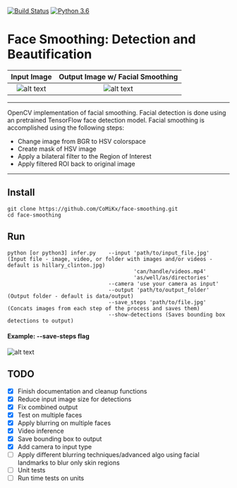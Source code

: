 [![Build Status](https://travis-ci.com/5starkarma/face-smoothing.svg?branch=main)](https://travis-ci.com/5starkarma/face-smoothing) [![Python 3.6](https://img.shields.io/badge/python-3.6-blue.svg)](https://www.python.org/downloads/release/python-360/)


# Face Smoothing: Detection and Beautification

Input Image             |  Output Image w/ Facial Smoothing
:-------------------------:|:-------------------------:
![alt text](https://github.com/CoMiKx/face-smoothing/blob/main/data/images/hillary_clinton.jpg?raw=true "Input image")  |  ![alt text](https://github.com/CoMiKx/face-smoothing/blob/main/data/output/output_0.jpg?raw=true "Output image")
---
OpenCV implementation of facial smoothing. Facial detection is done using an pretrained TensorFlow face detection model. Facial smoothing is accomplished using the following steps:

- Change image from BGR to HSV colorspace
- Create mask of HSV image
- Apply a bilateral filter to the Region of Interest
- Apply filtered ROI back to original image

---

## Install
```
git clone https://github.com/CoMiKx/face-smoothing.git
cd face-smoothing
```
## Run
```
python [or python3] infer.py    --input 'path/to/input_file.jpg' (Input file - image, video, or folder with images and/or videos - default is hillary_clinton.jpg)
                                        'can/handle/videos.mp4'
                                        'as/well/as/directories'
                                --camera 'use your camera as input'
                                --output 'path/to/output_folder' (Output folder - default is data/output)
                                --save_steps 'path/to/file.jpg' (Concats images from each step of the process and saves them)
                                --show-detections (Saves bounding box detections to output)
```
#### Example: --save-steps flag
![alt text](https://github.com/CoMiKx/face-smoothing/blob/main/data/output/combined_0.jpg?raw=true "Processing steps")

## TODO
- [X] Finish documentation and cleanup functions
- [X] Reduce input image size for detections
- [X] Fix combined output
- [X] Test on multiple faces
- [X] Apply blurring on multiple faces
- [X] Video inference
- [X] Save bounding box to output
- [X] Add camera to input type
- [ ] Apply different blurring techniques/advanced algo using facial landmarks to blur only skin regions
- [ ] Unit tests
- [ ] Run time tests on units
